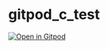 # gitpod_c_test

[![Open in Gitpod](https://gitpod.io/button/open-in-gitpod.svg)](https://gitpod.io/#https://github.com/olaldiko/gitpod_c_test)
